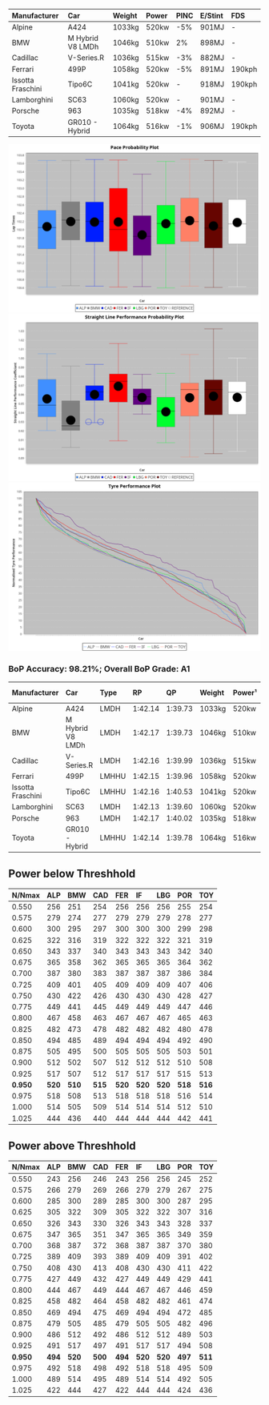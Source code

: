 |Manufacturer|Car|Weight|Power|PINC|E/Stint|FDS|
|:-|:-|:-|:-|:-|:-|:-|
|Alpine|A424|1033kg|520kw|-5%|901MJ|-|
|BMW|M Hybrid V8 LMDh|1046kg|510kw|2%|898MJ|-|
|Cadillac|V-Series.R|1036kg|515kw|-3%|882MJ|-|
|Ferrari|499P|1058kg|520kw|-5%|891MJ|190kph|
|Issotta Fraschini|Tipo6C|1041kg|520kw|-|918MJ|190kph|
|Lamborghini|SC63|1060kg|520kw|-|901MJ|-|
|Porsche|963|1035kg|518kw|-4%|892MJ|-|
|Toyota|GR010 - Hybrid|1064kg|516kw|-1%|906MJ|190kph|

![PACECHART](./IMG/AUTO.png)
![STRAIGHTLINEPERFORMANCECHART](./IMG/AUTO_sp.png)
![TYREPERFORMANCECHART](./IMG/AUTO_tw.png)

### BoP Accuracy: 98.21%; Overall BoP Grade: A1
|Manufacturer|Car|Type|RP|QP|Weight|Power¹|Threshhold|PINC|Power²|E/Stint|AVG Vmax|FDS|RDLC|L/Stint|BOP-Grade|ModelAccuracy|ModelPoints|Match%|
|:-|:-|:-|:-|:-|:-|:-|:-|:-|:-|:-|:-|:-|:-|:-|:-|:-|:-|:-|
|Alpine|A424|LMDH|1:42.14|1:39.73|1033kg|520kw|210.0kph|-5%|494kw|901MJ|295.61kph|-|1.03|33|~A1|81.46%|523|100.00%|
|BMW|M Hybrid V8 LMDh|LMDH|1:42.17|1:39.73|1046kg|510kw|210.0kph|2%|520kw|898MJ|292.56kph|-|1.02|33|~A1|98.60%|1690|100.00%|
|Cadillac|V-Series.R|LMDH|1:42.16|1:39.99|1036kg|515kw|210.0kph|-3%|500kw|882MJ|295.69kph|-|1.02|33|~A1|98.38%|1765|96.66%|
|Ferrari|499P|LMHHU|1:42.15|1:39.96|1058kg|520kw|210.0kph|-5%|494kw|891MJ|296.86kph|190kph|1.03|33|~A1|92.24%|2247|100.00%|
|Issotta Fraschini|Tipo6C|LMHHU|1:42.16|1:40.53|1041kg|520kw|210.0kph|-|520kw|918MJ|296.87kph|190kph|1.07|33|+A2|66.67%|96|92.42%|
|Lamborghini|SC63|LMDH|1:42.13|1:39.60|1060kg|520kw|210.0kph|-|520kw|901MJ|293.75kph|-|1.03|33|~A1|96.77%|419|96.63%|
|Porsche|963|LMDH|1:42.17|1:40.02|1035kg|518kw|210.0kph|-4%|497kw|892MJ|295.88kph|-|1.02|33|~A1|96.81%|5438|100.00%|
|Toyota|GR010 - Hybrid|LMHHU|1:42.14|1:39.78|1064kg|516kw|210.0kph|-1%|511kw|906MJ|295.77kph|190kph|1.03|33|~A1|86.04%|1751|100.00%|

## Power below Threshhold
|N/Nmax|ALP|BMW|CAD|FER|IF|LBG|POR|TOY|
|:-|:-|:-|:-|:-|:-|:-|:-|:-|
|0.550|256|251|254|256|256|256|255|254|
|0.575|279|274|277|279|279|279|278|277|
|0.600|300|295|297|300|300|300|299|298|
|0.625|322|316|319|322|322|322|321|319|
|0.650|343|337|340|343|343|343|342|340|
|0.675|365|358|362|365|365|365|364|362|
|0.700|387|380|383|387|387|387|386|384|
|0.725|409|401|405|409|409|409|407|406|
|0.750|430|422|426|430|430|430|428|427|
|0.775|449|441|445|449|449|449|447|446|
|0.800|467|458|463|467|467|467|465|463|
|0.825|482|473|478|482|482|482|480|478|
|0.850|494|485|489|494|494|494|492|490|
|0.875|505|495|500|505|505|505|503|501|
|0.900|512|502|507|512|512|512|510|508|
|0.925|517|507|512|517|517|517|515|513|
|**0.950**|**520**|**510**|**515**|**520**|**520**|**520**|**518**|**516**|
|0.975|518|508|513|518|518|518|516|514|
|1.000|514|505|509|514|514|514|512|510|
|1.025|444|436|440|444|444|444|442|441|

## Power above Threshhold
|N/Nmax|ALP|BMW|CAD|FER|IF|LBG|POR|TOY|
|:-|:-|:-|:-|:-|:-|:-|:-|:-|
|0.550|243|256|246|243|256|256|245|252|
|0.575|266|279|269|266|279|279|267|275|
|0.600|285|300|289|285|300|300|287|295|
|0.625|305|322|309|305|322|322|307|316|
|0.650|326|343|330|326|343|343|328|337|
|0.675|347|365|351|347|365|365|349|359|
|0.700|368|387|372|368|387|387|370|380|
|0.725|389|409|393|389|409|409|391|402|
|0.750|408|430|413|408|430|430|411|422|
|0.775|427|449|432|427|449|449|429|441|
|0.800|444|467|449|444|467|467|446|459|
|0.825|458|482|464|458|482|482|461|474|
|0.850|469|494|475|469|494|494|472|485|
|0.875|479|505|485|479|505|505|482|496|
|0.900|486|512|492|486|512|512|489|503|
|0.925|491|517|497|491|517|517|494|508|
|**0.950**|**494**|**520**|**500**|**494**|**520**|**520**|**497**|**511**|
|0.975|492|518|498|492|518|518|495|509|
|1.000|489|514|495|489|514|514|492|505|
|1.025|422|444|427|422|444|444|424|436|
